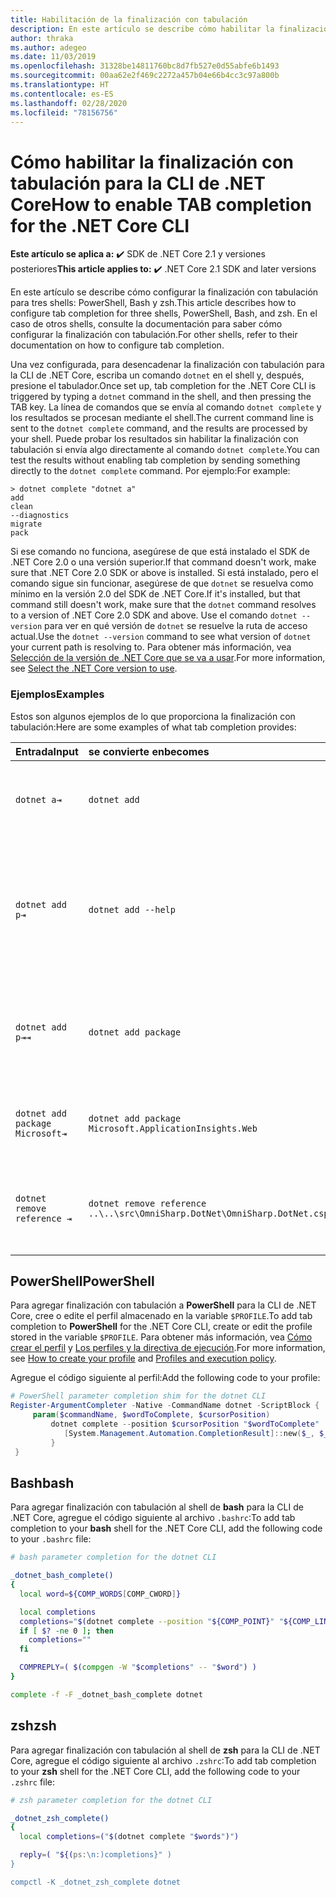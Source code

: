 ```yaml
---
title: Habilitación de la finalización con tabulación
description: En este artículo se describe cómo habilitar la finalización con tabulación para la CLI de .NET Core para PowerShell, Bash y zsh.
author: thraka
ms.author: adegeo
ms.date: 11/03/2019
ms.openlocfilehash: 31328be14811760bc8d7fb527e0d55abfe6b1493
ms.sourcegitcommit: 00aa62e2f469c2272a457b04e66b4cc3c97a800b
ms.translationtype: HT
ms.contentlocale: es-ES
ms.lasthandoff: 02/28/2020
ms.locfileid: "78156756"
---
```

# <a name="how-to-enable-tab-completion-for-the-net-core-cli"></a><span data-ttu-id="c8dac-103">Cómo habilitar la finalización con tabulación para la CLI de .NET Core</span><span class="sxs-lookup"><span data-stu-id="c8dac-103">How to enable TAB completion for the .NET Core CLI</span></span>

<span data-ttu-id="c8dac-104">**Este artículo se aplica a:** ✔️ SDK de .NET Core 2.1 y versiones posteriores</span><span class="sxs-lookup"><span data-stu-id="c8dac-104">**This article applies to:** ✔️ .NET Core 2.1 SDK and later versions</span></span>

<span data-ttu-id="c8dac-105">En este artículo se describe cómo configurar la finalización con tabulación para tres shells: PowerShell, Bash y zsh.</span><span class="sxs-lookup"><span data-stu-id="c8dac-105">This article describes how to configure tab completion for three shells, PowerShell, Bash, and zsh.</span></span> <span data-ttu-id="c8dac-106">En el caso de otros shells, consulte la documentación para saber cómo configurar la finalización con tabulación.</span><span class="sxs-lookup"><span data-stu-id="c8dac-106">For other shells, refer to their documentation on how to configure tab completion.</span></span>

<span data-ttu-id="c8dac-107">Una vez configurada, para desencadenar la finalización con tabulación para la CLI de .NET Core, escriba un comando `dotnet` en el shell y, después, presione el tabulador.</span><span class="sxs-lookup"><span data-stu-id="c8dac-107">Once set up, tab completion for the .NET Core CLI is triggered by typing a `dotnet` command in the shell, and then pressing the TAB key.</span></span> <span data-ttu-id="c8dac-108">La línea de comandos que se envía al comando `dotnet complete` y los resultados se procesan mediante el shell.</span><span class="sxs-lookup"><span data-stu-id="c8dac-108">The current command line is sent to the `dotnet complete` command, and the results are processed by your shell.</span></span> <span data-ttu-id="c8dac-109">Puede probar los resultados sin habilitar la finalización con tabulación si envía algo directamente al comando `dotnet complete`.</span><span class="sxs-lookup"><span data-stu-id="c8dac-109">You can test the results without enabling tab completion by sending something directly to the `dotnet complete` command.</span></span> <span data-ttu-id="c8dac-110">Por ejemplo:</span><span class="sxs-lookup"><span data-stu-id="c8dac-110">For example:</span></span>

```console
> dotnet complete "dotnet a"
add
clean
--diagnostics
migrate
pack
```

<span data-ttu-id="c8dac-111">Si ese comando no funciona, asegúrese de que está instalado el SDK de .NET Core 2.0 o una versión superior.</span><span class="sxs-lookup"><span data-stu-id="c8dac-111">If that command doesn't work, make sure that .NET Core 2.0 SDK or above is installed.</span></span> <span data-ttu-id="c8dac-112">Si está instalado, pero el comando sigue sin funcionar, asegúrese de que `dotnet` se resuelva como mínimo en la versión 2.0 del SDK de .NET Core.</span><span class="sxs-lookup"><span data-stu-id="c8dac-112">If it's installed, but that command still doesn't work, make sure that the `dotnet` command resolves to a version of .NET Core 2.0 SDK and above.</span></span> <span data-ttu-id="c8dac-113">Use el comando `dotnet --version` para ver en qué versión de `dotnet` se resuelve la ruta de acceso actual.</span><span class="sxs-lookup"><span data-stu-id="c8dac-113">Use the `dotnet --version` command to see what version of `dotnet` your current path is resolving to.</span></span> <span data-ttu-id="c8dac-114">Para obtener más información, vea [Selección de la versión de .NET Core que se va a usar](../versions/selection.md).</span><span class="sxs-lookup"><span data-stu-id="c8dac-114">For more information, see [Select the .NET Core version to use](../versions/selection.md).</span></span>

### <a name="examples"></a><span data-ttu-id="c8dac-115">Ejemplos</span><span class="sxs-lookup"><span data-stu-id="c8dac-115">Examples</span></span>

<span data-ttu-id="c8dac-116">Estos son algunos ejemplos de lo que proporciona la finalización con tabulación:</span><span class="sxs-lookup"><span data-stu-id="c8dac-116">Here are some examples of what tab completion provides:</span></span>

<span data-ttu-id="c8dac-117">Entrada</span><span class="sxs-lookup"><span data-stu-id="c8dac-117">Input</span></span>                                | <span data-ttu-id="c8dac-118">se convierte en</span><span class="sxs-lookup"><span data-stu-id="c8dac-118">becomes</span></span>                                                                     | <span data-ttu-id="c8dac-119">porque</span><span class="sxs-lookup"><span data-stu-id="c8dac-119">because</span></span>
:------------------------------------|:----------------------------------------------------------------------------|:--------------------------------
`dotnet a⇥`                          | `dotnet add`                                                                 | <span data-ttu-id="c8dac-120">`add` es el primer subcomando, por orden alfabético.</span><span class="sxs-lookup"><span data-stu-id="c8dac-120">`add` is the first subcommand, alphabetically.</span></span>
`dotnet add p⇥`                      | `dotnet add --help`                                                          | <span data-ttu-id="c8dac-121">La finalización con tabulación hace coincidir las subcadenas y `--help` aparece primero alfabéticamente.</span><span class="sxs-lookup"><span data-stu-id="c8dac-121">Tab completion matches substrings and `--help` comes first alphabetically.</span></span>
`dotnet add p⇥⇥`                    | `dotnet add package`                                                          | <span data-ttu-id="c8dac-122">Al presionar la tecla Tab una segunda vez aparece la siguiente sugerencia.</span><span class="sxs-lookup"><span data-stu-id="c8dac-122">Pressing tab a second time brings up the next suggestion.</span></span>
`dotnet add package Microsoft⇥`      | `dotnet add package Microsoft.ApplicationInsights.Web`                      | <span data-ttu-id="c8dac-123">Los resultados se devuelven por orden alfabético.</span><span class="sxs-lookup"><span data-stu-id="c8dac-123">Results are returned alphabetically.</span></span>
`dotnet remove reference ⇥`          | `dotnet remove reference ..\..\src\OmniSharp.DotNet\OmniSharp.DotNet.csproj` | <span data-ttu-id="c8dac-124">La finalización con tabulación es compatible con archivos de proyecto.</span><span class="sxs-lookup"><span data-stu-id="c8dac-124">Tab completion is project file aware.</span></span>

## <a name="powershell"></a><span data-ttu-id="c8dac-125">PowerShell</span><span class="sxs-lookup"><span data-stu-id="c8dac-125">PowerShell</span></span>

<span data-ttu-id="c8dac-126">Para agregar finalización con tabulación a **PowerShell** para la CLI de .NET Core, cree o edite el perfil almacenado en la variable `$PROFILE`.</span><span class="sxs-lookup"><span data-stu-id="c8dac-126">To add tab completion to **PowerShell** for the .NET Core CLI, create or edit the profile stored in the variable `$PROFILE`.</span></span> <span data-ttu-id="c8dac-127">Para obtener más información, vea [Cómo crear el perfil](/powershell/module/microsoft.powershell.core/about/about_profiles#how-to-create-a-profile) y [Los perfiles y la directiva de ejecución](/powershell/module/microsoft.powershell.core/about/about_profiles#profiles-and-execution-policy).</span><span class="sxs-lookup"><span data-stu-id="c8dac-127">For more information, see [How to create your profile](/powershell/module/microsoft.powershell.core/about/about_profiles#how-to-create-a-profile) and [Profiles and execution policy](/powershell/module/microsoft.powershell.core/about/about_profiles#profiles-and-execution-policy).</span></span>

<span data-ttu-id="c8dac-128">Agregue el código siguiente al perfil:</span><span class="sxs-lookup"><span data-stu-id="c8dac-128">Add the following code to your profile:</span></span>

```powershell
# PowerShell parameter completion shim for the dotnet CLI
Register-ArgumentCompleter -Native -CommandName dotnet -ScriptBlock {
     param($commandName, $wordToComplete, $cursorPosition)
         dotnet complete --position $cursorPosition "$wordToComplete" | ForEach-Object {
            [System.Management.Automation.CompletionResult]::new($_, $_, 'ParameterValue', $_)
         }
 }
```

## <a name="bash"></a><span data-ttu-id="c8dac-129">Bash</span><span class="sxs-lookup"><span data-stu-id="c8dac-129">bash</span></span>

<span data-ttu-id="c8dac-130">Para agregar finalización con tabulación al shell de **bash** para la CLI de .NET Core, agregue el código siguiente al archivo `.bashrc`:</span><span class="sxs-lookup"><span data-stu-id="c8dac-130">To add tab completion to your **bash** shell for the .NET Core CLI, add the following code to your `.bashrc` file:</span></span>

```bash
# bash parameter completion for the dotnet CLI

_dotnet_bash_complete()
{
  local word=${COMP_WORDS[COMP_CWORD]}

  local completions
  completions="$(dotnet complete --position "${COMP_POINT}" "${COMP_LINE}" 2>/dev/null)"
  if [ $? -ne 0 ]; then
    completions=""
  fi

  COMPREPLY=( $(compgen -W "$completions" -- "$word") )
}

complete -f -F _dotnet_bash_complete dotnet
```

## <a name="zsh"></a><span data-ttu-id="c8dac-131">zsh</span><span class="sxs-lookup"><span data-stu-id="c8dac-131">zsh</span></span>

<span data-ttu-id="c8dac-132">Para agregar finalización con tabulación al shell de **zsh** para la CLI de .NET Core, agregue el código siguiente al archivo `.zshrc`:</span><span class="sxs-lookup"><span data-stu-id="c8dac-132">To add tab completion to your **zsh** shell for the .NET Core CLI, add the following code to your `.zshrc` file:</span></span>

```zsh
# zsh parameter completion for the dotnet CLI

_dotnet_zsh_complete()
{
  local completions=("$(dotnet complete "$words")")

  reply=( "${(ps:\n:)completions}" )
}

compctl -K _dotnet_zsh_complete dotnet
```
